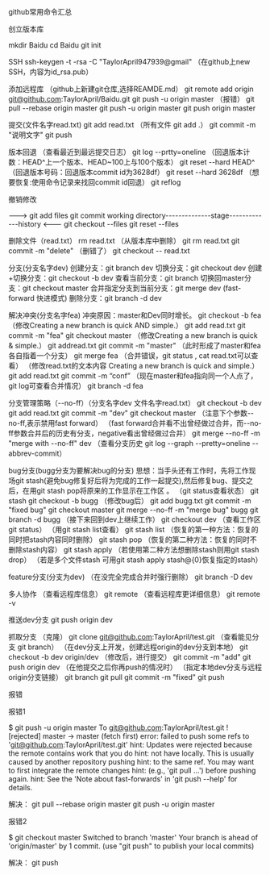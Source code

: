 github常用命令汇总

创立版本库

mkdir Baidu
cd Baidu
git init

 


SSH
ssh-keygen -t -rsa -C "TaylorApril947939@gmail"
（在github上new SSH，内容为id_rsa.pub）

 

 

添加远程库
（github上新建git仓库,选择REAMDE.md）
git remote add origin git@github.com:TaylorApril/Baidu.git
git push -u origin master
（报错）
git pull --rebase origin master
git push -u origin master
git push origin master

 

 

提交(文件名字read.txt)
git add read.txt
（所有文件 git add .）
git commit -m "说明文字"
git push

 


版本回退
（查看最近到最远提交日志）
git log --prtty=oneline
（回退版本计数：HEAD^上一个版本、HEAD~100上与100个版本）
git reset --hard HEAD^
（回退版本号码：回退版本commit id为3628df）
git reset --hard 3628df
（想要恢复:使用命令记录来找回commit id回退）
git reflog

 


撤销修改

———>              git add files              git commit 
working directory--------------stage-------------history
<———         git checkout --files         git reset --files

 

 

删除文件（read.txt）
rm read.txt
（从版本库中删除）
git rm read.txt
git commit -m "delete"
（删错了）
git checkout -- read.txt

 

 

分支(分支名字dev)
创建分支：git branch dev
切换分支：git checkout dev
创建+切换分支：git checkout -b dev
查看当前分支：git branch
切换回master分支：git checkout master
合并指定分支到当前分支：git merge dev
(fast-forward 快进模式)
删除分支：git branch -d dev

 


解决冲突(分支名字fea)
冲突原因：master和Dev同时增长。
git checkout -b fea
（修改Creating a new branch is quick AND simple.）
git add read.txt
git commit -m "fea"
git checkout master
（修改Creating a new branch is quick & simple.）
git addread.txt
git commit -m "master"
（此时形成了master和fea各自指着一个分支）
git merge fea
（合并错误，git status , cat read.txt可以查看）
（修改read.txt的文本内容 Creating a new branch is quick and simple.）
git add read.txt
git commit -m “conf”
（现在master和fea指向同一个人点了，git log可查看合并情况）
git branch -d fea

 


分支管理策略（--no-ff）（分支名字dev 文件名字read.txt）
git checkout -b dev
git add read.txt
git commit -m "dev"
git checkout master
（注意下个参数--no-ff,表示禁用fast forward）
（fast forward合并看不出曾经做过合并，而--no-ff参数合并后的历史有分支，negative看出曾经做过合并）
git merge --no-ff -m "merge with --no-ff" dev
（查看分支历史 git log --graph --pretty=oneline --abbrev-commit）

 


bug分支(bugg分支为要解决bug的分支)
思想：当手头还有工作时，先将工作现场git stash(避免bug修复好后将为完成的工作一起提交),然后修复bug、提交之后，在用git stash pop将原来的工作显示在工作区 。
（git status查看状态）
git stash
git checkout -b bugg
（修改bug后）
git add bugg.txt
git commit -m "fixed bug"
git checkout master
git merge --no-ff -m "merge bug" bugg
git branch -d bugg
（接下来回到dev上继续工作）
git checkout dev
（查看工作区git status）
（用git stash list查看）
git stash list
（恢复的第一种方法：恢复的同时把stash内容同时删除）
git stash pop
（恢复的第二种方法：恢复的同时不删除stash内容）
git stash apply
（若使用第二种方法想删除stash则用git stash drop）
（若是多个文件stash 可用git stash apply stash@{0}恢复指定的stash）

 


feature分支(分支为dev)
（在没完全完成合并时强行删除）
git branch -D dev

 


多人协作
（查看远程库信息）
git remote
（查看远程库更详细信息）
git remote -v

推送dev分支
git push origin dev

抓取分支
（克隆）
git clone git@github.com:TaylorApril/test.git
（查看能见分支 git branch）
（在dev分支上开发，创建远程origin的dev分支到本地）
git checkout -b dev origin/dev
（修改后，进行提交）
git commit -m "add"
git push origin dev
（在他提交之后你再push的情况时）
（指定本地dev分支与远程origin分支链接）
git branch
git pull
git commit -m "fixed"
git push

 

 

报错

报错1

$ git push -u origin master
To git@github.com:TaylorApril/test.git
! [rejected] master -> master (fetch first)
error: failed to push some refs to 'git@github.com:TaylorApril/test.git'
hint: Updates were rejected because the remote contains work that you do
hint: not have locally. This is usually caused by another repository pushing
hint: to the same ref. You may want to first integrate the remote changes
hint: (e.g., 'git pull ...') before pushing again.
hint: See the 'Note about fast-forwards' in 'git push --help' for details.


解决：
git pull --rebase origin master
git push -u origin master

 

报错2

$ git checkout master
Switched to branch 'master'
Your branch is ahead of 'origin/master' by 1 commit.
(use "git push" to publish your local commits)

解决：
git push
